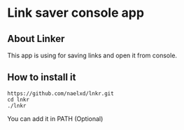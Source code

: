 # Link saver console app
## About Linker
This app is using for saving links and open it from console.

## How to install it
```
https://github.com/naelxd/lnkr.git
cd lnkr
./lnkr
```
You can add it in PATH (Optional)
